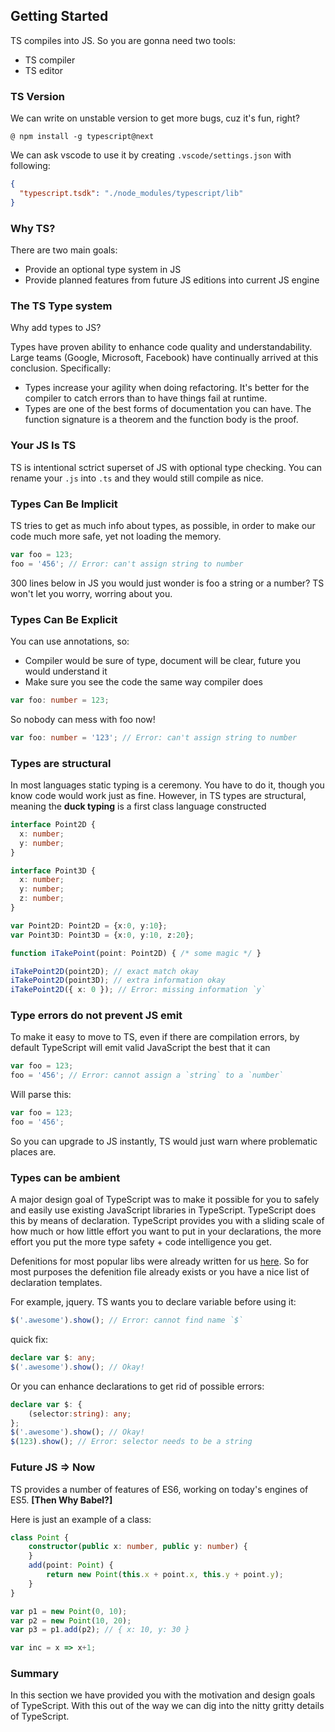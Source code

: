 
## Getting Started

TS compiles into JS. So you are gonna need two tools: 

* TS compiler
* TS editor

### TS Version

We can write on unstable version to get more bugs, cuz it's fun, right?

```console
@ npm install -g typescript@next
```

We can ask vscode to use it by creating `.vscode/settings.json` with following:

```json
{
  "typescript.tsdk": "./node_modules/typescript/lib"
}
```

### Why TS?

There are two main goals:

* Provide an optional type system in JS
* Provide planned features from future JS editions into current JS engine

### The TS Type system

Why add types to JS?

  Types have proven ability to enhance code quality and understandability. Large teams (Google, Microsoft, Facebook) have continually arrived at this conclusion. Specifically:

* Types increase your agility when doing refactoring. It's better for the compiler to catch errors than to have things fail at runtime.
* Types are one of the best forms of documentation you can have. The function signature is a theorem and the function body is the proof.

### Your JS Is TS

TS is intentional sctrict superset of JS with optional type checking. You can rename your `.js` into `.ts` and they would still  compile as nice.

### Types Can Be Implicit

TS tries to get as much info about types, as possible, in order to make our code much more safe, yet not loading the memory.

```ts
var foo = 123;
foo = '456'; // Error: can't assign string to number
```

300 lines below in JS you would just wonder is foo a string or a number? TS won't let you worry, worring about you.

### Types Can Be Explicit

You can use annotations, so:

* Compiler would be sure of type, document will be clear, future you would understand it
* Make sure you see the code the same way compiler does

```ts
var foo: number = 123;
```

So nobody can mess with foo now!

```ts
var foo: number = '123'; // Error: can't assign string to number
```

### Types are structural

In most languages static typing is a ceremony. You have to do it, though you know code would work just as fine. However, in TS types are structural, meaning the **duck typing** is a first class language constructed

```ts
interface Point2D {
  x: number;
  y: number;
}

interface Point3D {
  x: number;
  y: number;
  z: number;
}

var Point2D: Point2D = {x:0, y:10};
var Point3D: Point3D = {x:0, y:10, z:20};

function iTakePoint(point: Point2D) { /* some magic */ }

iTakePoint2D(point2D); // exact match okay
iTakePoint2D(point3D); // extra information okay
iTakePoint2D({ x: 0 }); // Error: missing information `y`
```

### Type errors do not prevent JS emit

To make it easy to move to TS, even if there are compilation errors, by default TypeScript will emit valid JavaScript the best that it can

```ts
var foo = 123;
foo = '456'; // Error: cannot assign a `string` to a `number`
```

Will parse this:

```js
var foo = 123;
foo = '456';
```

So you can upgrade to JS instantly, TS would just warn where problematic places are.


### Types can be ambient

  A major design goal of TypeScript was to make it possible for you to safely and easily use existing JavaScript libraries in TypeScript. TypeScript does this by means of declaration. TypeScript provides you with a sliding scale of how much or how little effort you want to put in your declarations, the more effort you put the more type safety + code intelligence you get.

Defenitions for most popular libs were already written for us [here](https://github.com/borisyankov/DefinitelyTyped). So for most purposes the defenition file already  exists or you have a nice list of declaration templates.

For example, jquery. TS wants you to declare variable before using it: 

```ts
$('.awesome').show(); // Error: cannot find name `$`
```

quick fix:

```ts
declare var $: any;
$('.awesome').show(); // Okay!
```

Or you can enhance declarations to get rid of possible errors:

```ts
declare var $: {
    (selector:string): any;
};
$('.awesome').show(); // Okay!
$(123).show(); // Error: selector needs to be a string
```

### Future JS => Now

TS provides a number of features of ES6, working on today's engines of ES5. **[Then Why Babel?]** 

Here is just an example of a class:

```ts
class Point {
    constructor(public x: number, public y: number) {
    }
    add(point: Point) {
        return new Point(this.x + point.x, this.y + point.y);
    }
}

var p1 = new Point(0, 10);
var p2 = new Point(10, 20);
var p3 = p1.add(p2); // { x: 10, y: 30 }

var inc = x => x+1;
```

### Summary

  In this section we have provided you with the motivation and design goals of TypeScript. With this out of the way we can dig into the nitty gritty details of TypeScript.